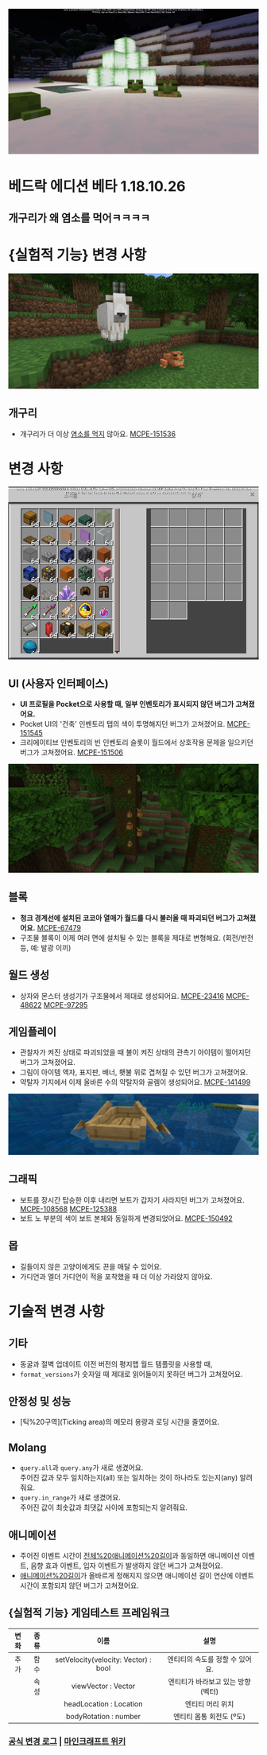 
![개구리%20알](2-1.png)

# 베드락 에디션 베타 1.18.10.26
## 개구리가 왜 염소를 먹어ㅋㅋㅋㅋ

{실험적 기능} 변경 사항
=

![너네..%20이제%20사이좋지..?](1.png)

개구리
-
* 개구리가 더 이상 [염소를 먹지](https://www.koreaminecraft.net/free/3036020) 않아요. [MCPE-151536](BUG)

변경 사항
=
![Pocket%20UI에서도%20잘%20보이는%20상자%20인벤토리](3.png)

UI (사용자 인터페이스)
-
* **UI 프로필을 Pocket으로 사용할 때, 일부 인벤토리가 표시되지 않던 버그가 고쳐졌어요.**
* Pocket UI의 '건축' 인벤토리 탭의 색이 투명해지던 버그가 고쳐졌어요. [MCPE-151545](BUG)
* 크리에이티브 인벤토리의 빈 인벤토리 슬롯이 월드에서 상호작용 문제을 일으키던 버그가 고쳐졌어요. [MCPE-151506](BUG)

![정글%20나무에%20열린%20코코아%20열매](4.png)

블록
-
* **청크 경계선에 설치된 코코아 열매가 월드를 다시 불러올 때 파괴되던 버그가 고쳐졌어요.** [MCPE-67479](BUG)
* 구조물 블록이 이제 여러 면에 설치될 수 있는 블록을 제대로 변형해요. (회전/반전 등, 예: 발광 이끼)


월드 생성
-
* 상자와 몬스터 생성기가 구조물에서 제대로 생성되어요. [MCPE-23416](BUG) [MCPE-48622](BUG) [MCPE-97295](BUG)

게임플레이
-
* 관찰자가 켜진 상태로 파괴되었을 때 불이 켜진 상태의 관측기 아이템이 떨어지던 버그가 고쳐졌어요.
* 그림이 아이템 액자, 표지판, 배너, 횃불 위로 겹쳐질 수 있던 버그가 고쳐졌어요.
* 약탈자 기지에서 이제 올바른 수의 약탈자와 골렘이 생성되어요. [MCPE-141499](BUG)

![색이%20통일된%20참나무%20보트](5.png)

그래픽
-
* 보트를 장시간 탑승한 이후 내리면 보트가 갑자기 사라지던 버그가 고쳐졌어요. [MCPE-108568](BUG) [MCPE-125388](BUG)
* 보트 노 부분의 색이 보트 본체와 동일하게 변경되었어요. [MCPE-150492](BUG)

몹
-
* 길들이지 않은 고양이에게도 끈을 매달 수 있어요.
* 가디언과 엘더 가디언이 적을 포착했을 때 더 이상 가라앉지 않아요.

기술적 변경 사항
=

기타
-
* 동굴과 절벽 업데이트 이전 버전의 평지맵 월드 템플릿을 사용할 때,
* `format_versions`가 숫자일 때 제대로 읽어들이지 못하던 버그가 고쳐졌어요.

안정성 및 성능
-
* [틱%20구역](Ticking area)의 메모리 용량과 로딩 시간을 줄였어요.

Molang
-
* `query.all`과 `query.any`가 새로 생겼어요.<br>주어진 값과 모두 일치하는지(all) 또는 일치하는 것이 하나라도 있는지(any) 알려줘요.
* `query.in_range`가 새로 생겼어요.<br>주어진 값이 최솟값과 최댓값 사이에 포함되는지 알려줘요.

애니메이션
-
* 주어진 이벤트 시간이 [전체%20애니메이션%20길이](Total%20"animation%20length")과 동일하면 애니메이션 이벤트, 음향 효과 이벤트, 입자 이벤트가 발생하지 않던 버그가 고쳐졌어요.
* [애니메이션%20길이](animation_length)가 올바르게 정해지지 않으면 애니메이션 길이 연산에 이벤트 시간이 포함되지 않던 버그가 고쳐졌어요.

{실험적 기능} 게임테스트 프레임워크
-
|변화|종류|이름|설명|
|:-:|:-:|:-:|:-:|
|추가|함수|setVelocity(velocity: Vector) : bool|엔티티의 속도를 정할 수 있어요.|
||속성|viewVector : Vector|엔티티가 바라보고 있는 방향 (벡터)|
|||headLocation : Location|엔티티 머리 위치|
|||bodyRotation : number|엔티티 몸통 회전도 (º도)|

### [공식 변경 로그](https://feedback.minecraft.net/hc/en-us/articles/4420146557325-Minecraft-Beta-1-18-10-27-Xbox-Windows-Android-) | [마인크래프트 위키](wiki/beta_1.18.10.27)